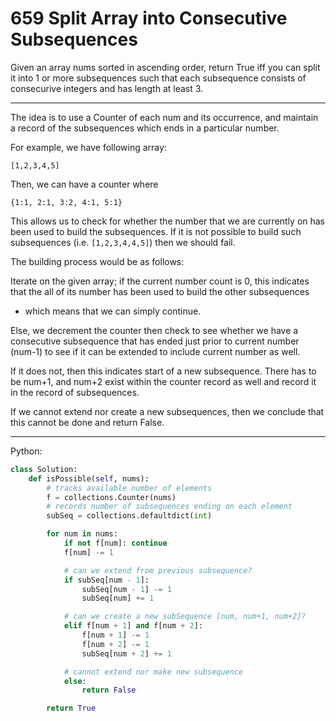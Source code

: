 659 Split Array into Consecutive Subsequences
=============================================

Given an array nums sorted in ascending order, return True iff you can split it
into 1 or more subsequences such that each subsequence consists of consecurive
integers and has length at least 3.

---

The idea is to use a Counter of each num and its occurrence, and maintain
a record of the subsequences which ends in a particular number.

For example, we have following array:

    [1,2,3,4,5]

Then, we can have a counter where

    {1:1, 2:1, 3:2, 4:1, 5:1}

This allows us to check for whether the number that we are currently on has
been used to build the subsequences. If it is not possible to build such
subsequences (i.e. `[1,2,3,4,4,5]`) then we should fail.

The building process would be as follows:

Iterate on the given array; if the current number count is 0, this indicates
that the all of its number has been used to build the other subsequences
- which means that we can simply continue.

Else, we decrement the counter then check to see whether we have a consecutive
subsequence that has ended just prior to current number (num-1) to see if it
can be extended to include current number as well.

If it does not, then this indicates start of a new subsequence. There has to be
num+1, and num+2 exist within the counter record as well and record it in the
record of subsequences.

If we cannot extend nor create a new subsequences, then we conclude that this
cannot be done and return False.

---

Python:

```python
class Solution:
    def isPossible(self, nums):
        # tracks available number of elements
        f = collections.Counter(nums)
        # records number of subsequences ending on each element
        subSeq = collections.defaultdict(int)

        for num in nums:
            if not f[num]: continue
            f[num] -= 1

            # can we extend from previous subsequence?
            if subSeq[num - 1]:
                subSeq[num - 1] -= 1
                subSeq[num] += 1

            # can we create a new subSequence [num, num+1, num+2]?
            elif f[num + 1] and f[num + 2]:
                f[num + 1] -= 1
                f[num + 2] -= 1
                subSeq[num + 2] += 1

            # cannot extend nor make new subsequence
            else:
                return False

        return True
```




